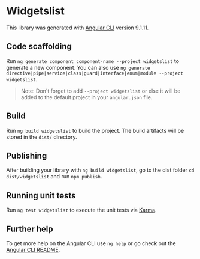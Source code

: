 # Widgetslist

This library was generated with [Angular CLI](https://github.com/angular/angular-cli) version 9.1.11.

## Code scaffolding

Run `ng generate component component-name --project widgetslist` to generate a new component. You can also use `ng generate directive|pipe|service|class|guard|interface|enum|module --project widgetslist`.
> Note: Don't forget to add `--project widgetslist` or else it will be added to the default project in your `angular.json` file. 

## Build

Run `ng build widgetslist` to build the project. The build artifacts will be stored in the `dist/` directory.

## Publishing

After building your library with `ng build widgetslist`, go to the dist folder `cd dist/widgetslist` and run `npm publish`.

## Running unit tests

Run `ng test widgetslist` to execute the unit tests via [Karma](https://karma-runner.github.io).

## Further help

To get more help on the Angular CLI use `ng help` or go check out the [Angular CLI README](https://github.com/angular/angular-cli/blob/master/README.md).
